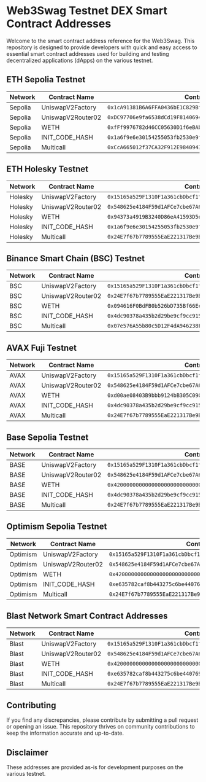 # Web3Swag Testnet DEX Smart Contract Addresses

Welcome to the smart contract address reference for the Web3Swag. This repository is designed to provide developers with quick and easy access to essential smart contract addresses used for building and testing decentralized applications (dApps) on the various testnet.

## ETH Sepolia Testnet

| Network | Contract Name       | Contract Address                                    |
|---------|---------------------|-----------------------------------------------------|
| Sepolia | UniswapV2Factory    | `0x1cA91381B6A6FFA0436bE1C829BfAa25F7D3191c`          |
| Sepolia | UniswapV2Router02   | `0xDC97706e9fa6538dCd19F814069460787eE5f053`          |
| Sepolia | WETH                | `0xfFf9976782d46CC05630D1f6eBAb18b2324d6B14`          |
| Sepolia | INIT_CODE_HASH      | `0x1a6f9e6e30154255053fb2530e9fbc2b70121513dcd40fdbef417181aae8ea4e` |
| Sepolia | Multicall           | `0xCcA665012f37CA32F912E98409432B3fD4f23D08`          |

## ETH Holesky Testnet

| Network | Contract Name       | Contract Address                                    |
|---------|---------------------|-----------------------------------------------------|
| Holesky | UniswapV2Factory    | `0x15165a529F1310F1a361cbDbcf1f4b222212bd88`          |
| Holesky | UniswapV2Router02   | `0x548625e4184F59d1AFCe7cbe67A67d5D9eF39029`          |
| Holesky | WETH                | `0x94373a4919B3240D86eA41593D5eBa789FEF3848`          |
| Holesky | INIT_CODE_HASH      | `0x1a6f9e6e30154255053fb2530e9fbc2b70121513dcd40fdbef417181aae8ea4e` |
| Holesky | Multicall           | `0x24E7f67b7789555EaE221317Be9BB4B6c67a0a54`          |


## Binance Smart Chain (BSC) Testnet

| Network | Contract Name       | Contract Address                                    |
|---------|---------------------|-----------------------------------------------------|
| BSC     | UniswapV2Factory    | `0x15165a529F1310F1a361cbDbcf1f4b222212bd88`          |
| BSC     | UniswapV2Router02   | `0x24E7f67b7789555EaE221317Be9BB4B6c67a0a54`          |
| BSC     | WETH                | `0x094616F0BdFB0b526bD735Bf66Eca0Ad254ca81F`          |
| BSC     | INIT_CODE_HASH      | `0x4dc90378a435b2d29be9cf9cc915f9d7c193234f478d6845a429befe95cbaf2d` |
| BSC     | Multicall           | `0x07e576A55b80c5D12F4dA946238Fa945f8c42f2E`          |

## AVAX Fuji Testnet

| Network | Contract Name       | Contract Address                                    |
|---------|---------------------|-----------------------------------------------------|
| AVAX    | UniswapV2Factory    | `0x15165a529F1310F1a361cbDbcf1f4b222212bd88`          |
| AVAX    | UniswapV2Router02   | `0x548625e4184F59d1AFCe7cbe67A67d5D9eF39029`          |
| AVAX    | WETH                | `0xd00ae08403B9bbb9124bB305C09058E32C39A48c`          |
| AVAX    | INIT_CODE_HASH      | `0x4dc90378a435b2d29be9cf9cc915f9d7c193234f478d6845a429befe95cbaf2d` |
| AVAX    | Multicall           | `0x24E7f67b7789555EaE221317Be9BB4B6c67a0a54`          |

## Base Sepolia Testnet

| Network | Contract Name       | Contract Address                                    |
|---------|---------------------|-----------------------------------------------------|
| BASE    | UniswapV2Factory    | `0x15165a529F1310F1a361cbDbcf1f4b222212bd88`          |
| BASE    | UniswapV2Router02   | `0x548625e4184F59d1AFCe7cbe67A67d5D9eF39029`          |
| BASE    | WETH                | `0x4200000000000000000000000000000000000006`          |
| BASE    | INIT_CODE_HASH      | `0x4dc90378a435b2d29be9cf9cc915f9d7c193234f478d6845a429befe95cbaf2d` |
| BASE    | Multicall           | `0x24E7f67b7789555EaE221317Be9BB4B6c67a0a54`          |

## Optimism Sepolia Testnet

| Network | Contract Name       | Contract Address                                    |
|---------|---------------------|-----------------------------------------------------|
| Optimism | UniswapV2Factory    | `0x15165a529F1310F1a361cbDbcf1f4b222212bd88`          |
| Optimism | UniswapV2Router02   | `0x548625e4184F59d1AFCe7cbe67A67d5D9eF39029`          |
| Optimism | WETH                | `0x4200000000000000000000000000000000000006`          |
| Optimism | INIT_CODE_HASH      | `0xe635782caf8b443275c6be440769e3f060625a0605531680ed730e58f43739a5` |
| Optimism | Multicall           | `0x24E7f67b7789555EaE221317Be9BB4B6c67a0a54`          |

## Blast Network Smart Contract Addresses

| Network   | Contract Name       | Contract Address                                    |
|-----------|---------------------|-----------------------------------------------------|
| Blast     | UniswapV2Factory    | `0x15165a529F1310F1a361cbDbcf1f4b222212bd88`          |
| Blast     | UniswapV2Router02   | `0x548625e4184F59d1AFCe7cbe67A67d5D9eF39029`          |
| Blast     | WETH                | `0x4200000000000000000000000000000000000023`          |
| Blast     | INIT_CODE_HASH      | `0xe635782caf8b443275c6be440769e3f060625a0605531680ed730e58f43739a5` |
| Blast     | Multicall           | `0x24E7f67b7789555EaE221317Be9BB4B6c67a0a54`          |

## Contributing

If you find any discrepancies, please contribute by submitting a pull request or opening an issue. This repository thrives on community contributions to keep the information accurate and up-to-date.

## Disclaimer

These addresses are provided as-is for development purposes on the various testnet.